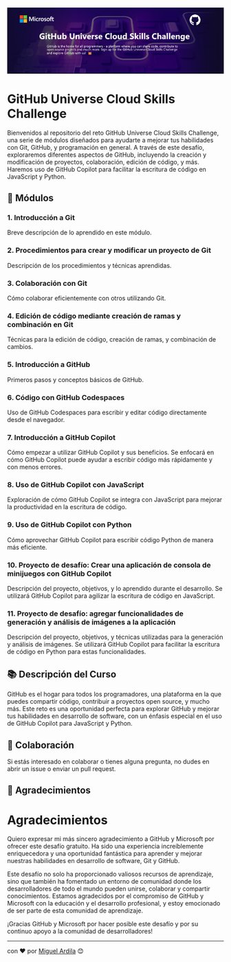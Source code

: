 <p align="center">
  <img alt="png" src="./assets/Github.png"/>
</p>



# GitHub Universe Cloud Skills Challenge

Bienvenidos al repositorio del reto GitHub Universe Cloud Skills Challenge, una serie de módulos diseñados para ayudarte a mejorar tus habilidades con Git, GitHub, y programación en general. A través de este desafío, exploraremos diferentes aspectos de GitHub, incluyendo la creación y modificación de proyectos, colaboración, edición de código, y más. Haremos uso de GitHub Copilot para facilitar la escritura de código en JavaScript y Python.

## 🚀 Módulos

### 1. Introducción a Git
Breve descripción de lo aprendido en este módulo.

### 2. Procedimientos para crear y modificar un proyecto de Git
Descripción de los procedimientos y técnicas aprendidas.

### 3. Colaboración con Git
Cómo colaborar eficientemente con otros utilizando Git.

### 4. Edición de código mediante creación de ramas y combinación en Git
Técnicas para la edición de código, creación de ramas, y combinación de cambios.

### 5. Introducción a GitHub
Primeros pasos y conceptos básicos de GitHub.

### 6. Código con GitHub Codespaces
Uso de GitHub Codespaces para escribir y editar código directamente desde el navegador.

### 7. Introducción a GitHub Copilot
Cómo empezar a utilizar GitHub Copilot y sus beneficios. Se enfocará en cómo GitHub Copilot puede ayudar a escribir código más rápidamente y con menos errores.

### 8. Uso de GitHub Copilot con JavaScript
Exploración de cómo GitHub Copilot se integra con JavaScript para mejorar la productividad en la escritura de código.

### 9. Uso de GitHub Copilot con Python
Cómo aprovechar GitHub Copilot para escribir código Python de manera más eficiente.

### 10. Proyecto de desafío: Crear una aplicación de consola de minijuegos con GitHub Copilot
Descripción del proyecto, objetivos, y lo aprendido durante el desarrollo. Se utilizará GitHub Copilot para agilizar la escritura de código en JavaScript.

### 11. Proyecto de desafío: agregar funcionalidades de generación y análisis de imágenes a la aplicación
Descripción del proyecto, objetivos, y técnicas utilizadas para la generación y análisis de imágenes. Se utilizará GitHub Copilot para facilitar la escritura de código en Python para estas funcionalidades.

## 📚 Descripción del Curso

GitHub es el hogar para todos los programadores, una plataforma en la que puedes compartir código, contribuir a proyectos open source, y mucho más. Este reto es una oportunidad perfecta para explorar GitHub y mejorar tus habilidades en desarrollo de software, con un énfasis especial en el uso de GitHub Copilot para JavaScript y Python.

## 🤝 Colaboración

Si estás interesado en colaborar o tienes alguna pregunta, no dudes en abrir un issue o enviar un pull request.

## 🎁 Agradecimientos

# Agradecimientos

Quiero expresar mi más sincero agradecimiento a GitHub y Microsoft por ofrecer este desafío gratuito. Ha sido una experiencia increíblemente enriquecedora y una oportunidad fantástica para aprender y mejorar nuestras habilidades en desarrollo de software, Git y GitHub.

Este desafío no solo ha proporcionado valiosos recursos de aprendizaje, sino que también ha fomentado un entorno de comunidad donde los desarrolladores de todo el mundo pueden unirse, colaborar y compartir conocimientos. Estamos agradecidos por el compromiso de GitHub y Microsoft con la educación y el desarrollo profesional, y estoy emocionado de ser parte de esta comunidad de aprendizaje.

¡Gracias GitHub y Microsoft por hacer posible este desafío y por su continuo apoyo a la comunidad de desarrolladores!


---

con ❤️ por [Miguel Ardila](https://github.com/miguel-ardila) 😊
